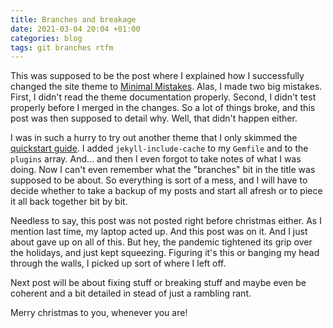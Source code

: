 ```yaml
---
title: Branches and breakage
date: 2021-03-04 20:04 +01:00
categories: blog
tags: git branches rtfm
---
```

This was supposed to be the post where I explained how I successfully changed the site theme to [Minimal Mistakes][1]. Alas, I made two big mistakes. First, I didn't read the theme documentation properly. Second, I didn't test properly before I merged in the changes. So a lot of things broke, and this post was then supposed to detail why. Well, that didn't happen either. 

<!--more-->

I was in such a hurry to try out another theme that I only skimmed the [quickstart guide][2]. I added `jekyll-include-cache` to my `Gemfile` and to the `plugins` array. And... and then I even forgot to take notes of what I was doing. Now I can't even remember what the "branches" bit in the title was supposed to be about. So everything is sort of a mess, and I will have to decide whether to take a backup of my posts and start all afresh or to piece it all back together bit by bit.

Needless to say, this post was not posted right before christmas either. As I mention last time, my laptop acted up. And this post was on it. And I just about gave up on all of this. But hey, the pandemic tightened its grip over the holidays, and just kept squeezing. Figuring it's this or banging my head through the walls, I picked up sort of where I left off. 

Next post will be about fixing stuff or breaking stuff and maybe even be coherent and a bit detailed in stead of just a rambling rant.

Merry christmas to you, whenever you are!

[1]: https://mmistakes.github.io
[2]: https://mmistakes.github.io/minimal-mistakes/docs/quick-start-guide/